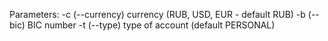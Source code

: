 Parameters:
-c (--currency) currency (RUB, USD, EUR - default RUB)
-b (--bic)  BIC number
-t (--type) type of account (default PERSONAL)